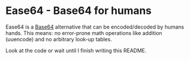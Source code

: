 # Ease64 - Base64 for humans

Ease64 is a [Base64](https://en.wikipedia.org/wiki/Base64 "Base64 in the English Wikipedia") alternative that can be encoded/decoded by humans hands. This means: no error-prone math operations like addition (uuencode) and no arbitrary look-up tables. 

Look at the code or wait until I finish writing this README.
